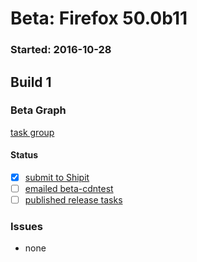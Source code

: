 # Beta: Firefox 50.0b11

### Started: 2016-10-28

## Build 1

### Beta Graph
[task group](https://tools.taskcluster.net/push-inspector/#/IQCYmLanT022gGpUFYsy1Q)


#### Status
- [x] [submit to Shipit](https://wiki.mozilla.org/Release:Release_Automation_on_Mercurial:Starting_a_Release#Submit_to_Ship_It)
- [ ] [emailed beta-cdntest](../how-tos/relpro.md#1-email-drivers-re-release-live-on-test-channel)
- [ ] [published release tasks](../how-tos/relpro.md#3-publish-release)

### Issues
- none


